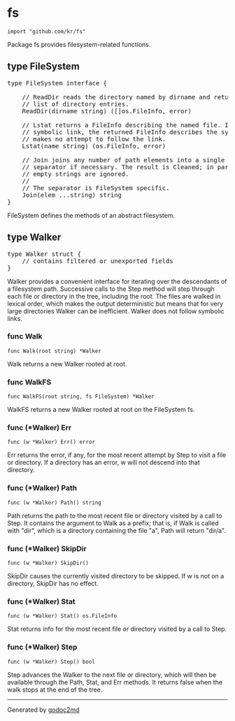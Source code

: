 
# fs
    import "github.com/kr/fs"

Package fs provides filesystem-related functions.










## type FileSystem
<pre>type FileSystem interface {

    // ReadDir reads the directory named by dirname and returns a
    // list of directory entries.
    ReadDir(dirname string) ([]os.FileInfo, error)

    // Lstat returns a FileInfo describing the named file. If the file is a
    // symbolic link, the returned FileInfo describes the symbolic link. Lstat
    // makes no attempt to follow the link.
    Lstat(name string) (os.FileInfo, error)

    // Join joins any number of path elements into a single path, adding a
    // separator if necessary. The result is Cleaned; in particular, all
    // empty strings are ignored.
    //
    // The separator is FileSystem specific.
    Join(elem ...string) string
}</pre>
FileSystem defines the methods of an abstract filesystem.















## type Walker
<pre>type Walker struct {
    // contains filtered or unexported fields
}</pre>
Walker provides a convenient interface for iterating over the
descendants of a filesystem path.
Successive calls to the Step method will step through each
file or directory in the tree, including the root. The files
are walked in lexical order, which makes the output deterministic
but means that for very large directories Walker can be inefficient.
Walker does not follow symbolic links.











### func Walk

    func Walk(root string) *Walker

Walk returns a new Walker rooted at root.





### func WalkFS

    func WalkFS(root string, fs FileSystem) *Walker

WalkFS returns a new Walker rooted at root on the FileSystem fs.






### func (\*Walker) Err

    func (w *Walker) Err() error

Err returns the error, if any, for the most recent attempt
by Step to visit a file or directory. If a directory has
an error, w will not descend into that directory.




### func (\*Walker) Path

    func (w *Walker) Path() string

Path returns the path to the most recent file or directory
visited by a call to Step. It contains the argument to Walk
as a prefix; that is, if Walk is called with "dir", which is
a directory containing the file "a", Path will return "dir/a".




### func (\*Walker) SkipDir

    func (w *Walker) SkipDir()

SkipDir causes the currently visited directory to be skipped.
If w is not on a directory, SkipDir has no effect.




### func (\*Walker) Stat

    func (w *Walker) Stat() os.FileInfo

Stat returns info for the most recent file or directory
visited by a call to Step.




### func (\*Walker) Step

    func (w *Walker) Step() bool

Step advances the Walker to the next file or directory,
which will then be available through the Path, Stat,
and Err methods.
It returns false when the walk stops at the end of the tree.











- - -
Generated by [godoc2md](http://godoc.org/github.com/davecheney/godoc2md)